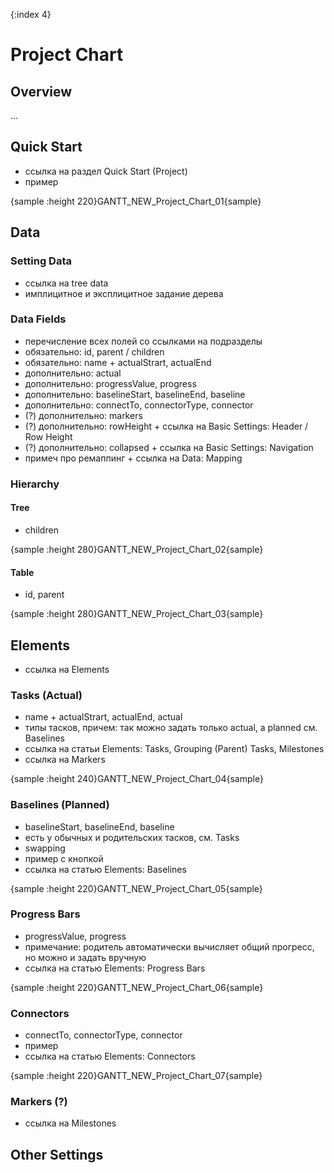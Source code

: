 {:index 4}
# Project Chart

## Overview

...

## Quick Start

* ссылка на раздел Quick Start (Project)
* пример

{sample :height 220}GANTT\_NEW\_Project\_Chart\_01{sample}

## Data

### Setting Data

* ссылка на tree data
* имплицитное и эксплицитное задание дерева

### Data Fields

* перечисление всех полей со ссылками на подразделы
* обязательно: id, parent / children
* обязательно: name + actualStrart, actualEnd
* дополнительно: actual
* дополнительно: progressValue, progress
* дополнительно: baselineStart, baselineEnd, baseline
* дополнительно: connectTo, connectorType, connector
* (?) дополнительно: markers
* (?) дополнительно: rowHeight + ссылка на Basic Settings: Header / Row Height
* (?) дополнительно: collapsed + ссылка на Basic Settings: Navigation
* примеч про ремаппинг + ссылка на Data: Mapping

### Hierarchy

#### Tree

* children

{sample :height 280}GANTT\_NEW\_Project\_Chart\_02{sample}

#### Table

* id, parent

{sample :height 280}GANTT\_NEW\_Project\_Chart\_03{sample}

## Elements

* ссылка на Elements

### Tasks (Actual)

* name + actualStrart, actualEnd, actual
* типы тасков, причем: так можно задать только actual, а planned см. Baselines
* ссылка на статьи Elements: Tasks, Grouping (Parent) Tasks, Milestones
* ссылка на Markers

{sample :height 240}GANTT\_NEW\_Project\_Chart\_04{sample}

### Baselines (Planned)

* baselineStart, baselineEnd, baseline
* есть у обычных и родительских тасков, см. Tasks
* swapping
* пример с кнопкой
* ссылка на статью Elements: Baselines

{sample :height 220}GANTT\_NEW\_Project\_Chart\_05{sample}

### Progress Bars

* progressValue, progress
* примечание: родитель автоматически вычисляет общий прогресс, но можно и задать вручную
* ссылка на статью Elements: Progress Bars

{sample :height 220}GANTT\_NEW\_Project\_Chart\_06{sample}

### Connectors

* connectTo, connectorType, connector
* пример
* ссылка на статью Elements: Connectors

{sample :height 220}GANTT\_NEW\_Project\_Chart\_07{sample}

### Markers (?)

* ссылка на Milestones

## Other Settings